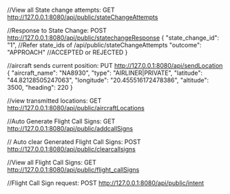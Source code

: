 //View all State change attempts: GET
http://127.0.0.1:8080/api/public/stateChangeAttempts

//Response to State Change: POST
http://127.0.0.1:8080/api/public/statechangeResponse
{
"state_change_id": "1", //Refer state_ids of /api/public/stateChangeAttempts
"outcome": "APPROACH" //ACCEPTED or REJECTED
}

//aircraft sends current position: PUT
http://127.0.0.1:8080/api/sendLocation
{
"aircraft_name": "NA8930",
"type": "AIRLINER|PRIVATE",
"latitude": "44.82128505247063",
"longitude": "20.455516172478386",
"altitude": 3500,
"heading": 220
}

//view transmitted locations: GET
http://127.0.0.1:8080/api/public/aircraftLocations


//Auto Generate Flight Call Signs: GET
http://127.0.0.1:8080/api/public/addcallSigns

// Auto clear Generated Flight Call Signs: POST
http://127.0.0.1:8080/api/public/clearcallsigns

//View all Flight Call Signs: GET
http://127.0.0.1:8080/api/public/flight_callSigns

//Flight Call Sign request: POST
http://127.0.0.1:8080/api/public/intent
